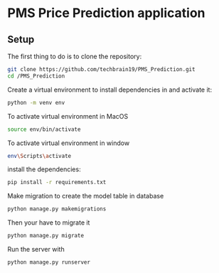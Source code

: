# PMS Price Prediction application

## Setup

The first thing to do is to clone the repository:

```sh
git clone https://github.com/techbrain19/PMS_Prediction.git
cd /PMS_Prediction
```

Create a virtual environment to install dependencies in and activate it:

```sh
python -m venv env
```
To activate virtual environment in MacOS

```sh
source env/bin/activate
```

To activate virtual environment in window

```sh
env\Scripts\activate
```

install the dependencies:

```sh
pip install -r requirements.txt
```

Make migration to create the model table in database
```sh
python manage.py makemigrations
```

Then your have to migrate it
```sh
python manage.py migrate
```

Run the server with

```sh
python manage.py runserver
```
